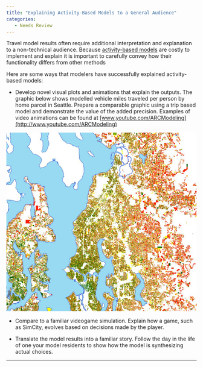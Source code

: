```yaml
---
title: "Explaining Activity-Based Models to a General Audience"
categories:
   - Needs Review
---
```


Travel model results often require additional interpretation and explanation to a non-technical audience. Because [activity-based models](Activity-Based_Models) are costly to implement and explain it is important to carefully convey how their functionality differs from other methods

Here are some ways that modelers have successfully explained activity-based models:

-   Develop novel visual plots and animations that explain the outputs. The graphic below shows modelled vehicle miles traveled per person by home parcel in Seattle. Prepare a comparable graphic using a trip based model and demonstrate the value of the added precision. Examples of video animations can be found at [www.youtube.com/ARCModeling](http://www.youtube.com/ARCModeling)

![400 px|Modelled Vehicle Miles Traveled per Person by Home Parcel in Seattle](VMTperCapitaSeattle.jpg "400 px|Modelled Vehicle Miles Traveled per Person by Home Parcel in Seattle")

-   Compare to a familiar videogame simulation. Explain how a game, such as SimCity, evolves based on decisions made by the player.

<!-- -->

-   Translate the model results into a familiar story. Follow the day in the life of one your model residents to show how the model is synthesizing actual choices.

------------------------------------------------------------------------

